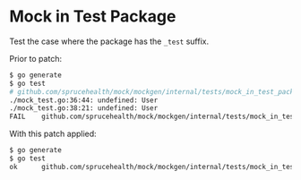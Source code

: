 # Mock in Test Package

Test the case where the package has the `_test` suffix.

Prior to patch:

```bash
$ go generate
$ go test
# github.com/sprucehealth/mock/mockgen/internal/tests/mock_in_test_package_test [github.com/sprucehealth/mock/mockgen/internal/tests/mock_in_test_package.test]
./mock_test.go:36:44: undefined: User
./mock_test.go:38:21: undefined: User
FAIL    github.com/sprucehealth/mock/mockgen/internal/tests/mock_in_test_package [build failed]
```

With this patch applied:

```bash
$ go generate
$ go test
ok      github.com/sprucehealth/mock/mockgen/internal/tests/mock_in_test_package  0.031s
```
